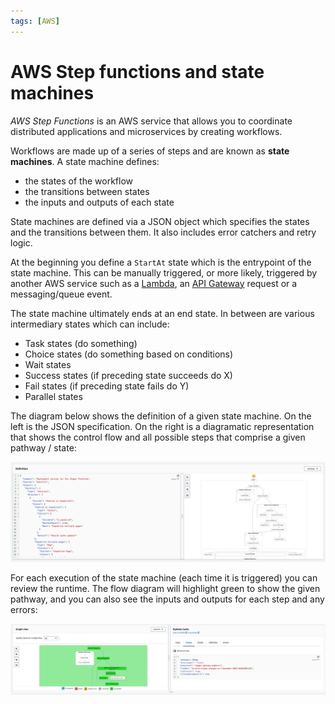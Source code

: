 ```yaml
---
tags: [AWS]
---
```


# AWS Step functions and state machines

_AWS Step Functions_ is an AWS service that allows you to coordinate distributed
applications and microservices by creating workflows.

Workflows are made up of a series of steps and are known as **state machines**.
A state machine defines:

- the states of the workflow
- the transitions between states
- the inputs and outputs of each state

State machines are defined via a JSON object which specifies the states and the
transitions between them. It also includes error catchers and retry logic.

At the beginning you define a `StartAt` state which is the entrypoint of the
state machine. This can be manually triggered, or more likely, triggered by
another AWS service such as a
[Lambda](Lambda_programming_model.md), an
[API Gateway](AWS_API_Gateway.md) request or a messaging/queue
event.

The state machine ultimately ends at an end state. In between are various
intermediary states which can include:

- Task states (do something)
- Choice states (do something based on conditions)
- Wait states
- Success states (if preceding state succeeds do X)
- Fail states (if preceding state fails do Y)
- Parallel states

The diagram below shows the definition of a given state machine. On the left is
the JSON specification. On the right is a diagramatic representation that shows
the control flow and all possible steps that comprise a given pathway / state:

![](/img/state-machine-definition.png)

For each execution of the state machine (each time it is triggered) you can
review the runtime. The flow diagram will highlight green to show the given
pathway, and you can also see the inputs and outputs for each step and any
errors:

![](/img/state-machine-execution.png)
